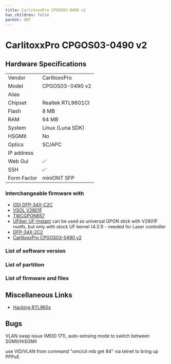 ```yaml
---
title: CarlitoxxPro CPGOS03-0490 v2
has_children: false
parent: ONT
---
```


# CarlitoxxPro CPGOS03-0490 v2

## Hardware Specifications

|          |               |
|----------|---------------|
| Vendor   | CarlitoxxPro        |
| Model    |  CPGOS03-0490 v2      |
| Alias | |
| Chipset  | Realtek RTL9601CI |
| Flash | 8 MB |
| RAM | 64 MB |
| System | Linux (Luna SDK) |
| HSGMII | No |
| Optics | SC/APC |
| IP address |   |
| Web Gui | ✅ |
| SSH | ✅ |
| Form Factor | miniONT SFP |

### Interchangeable firmware with

- [ODI DFP-34X-C2C](ont-ODI-DFP-34X-C2C)
- [VSOL V2801F](ont-vsol-V2801F)
- [TWCGPON657](ont-TWCGPON657)
- [UFiber UF-Instant](ont-UFiber-UF-Instant) can be used as universal GPON stick with V2801F rootfs, but only with stock UF kernel (4.3.1) - needed for Laser controller
- [DFP-34X-2C2](ont-DFP-34X-2C2)
- [CarlitoxxPro CPGOS03-0490 v2](ont-CarlitoxxPro-CPGOS03-0490-v2)

### List of software version
### List of partition
### List of firmware and files
## Miscellaneous Links

- [Hacking RTL960x](https://github.com/Anime4000/RTL960x)

## Bugs

VLAN swap issue (MEID 171), auto-sensing mode to switch between SGMII/HiSGMII

use VID/VLAN from command "omcicli mib get 84" via telnet to bring up PPPoE

